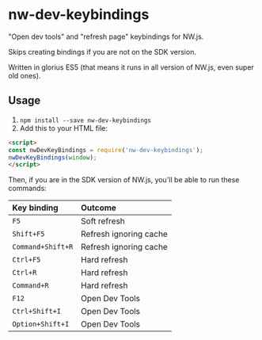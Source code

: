 # nw-dev-keybindings

"Open dev tools" and "refresh page" keybindings for NW.js.

Skips creating bindings if you are not on the SDK version.

Written in glorius ES5 (that means it runs in all version of NW.js, even super old ones).


## Usage

1. `npm install --save nw-dev-keybindings`
1. Add this to your HTML file:

```html
<script>
const nwDevKeyBindings = require('nw-dev-keybindings');
nwDevKeyBindings(window);
</script>
```


Then, if you are in the SDK version of NW.js, you'll be able to run these commands:

Key binding       | Outcome
:--               | :--
`F5`              | Soft refresh
`Shift+F5`        | Refresh ignoring cache
`Command+Shift+R` | Refresh ignoring cache
`Ctrl+F5`         | Hard refresh
`Ctrl+R`          | Hard refresh
`Command+R`       | Hard refresh
`F12`             | Open Dev Tools
`Ctrl+Shift+I`    | Open Dev Tools
`Option+Shift+I`  | Open Dev Tools
